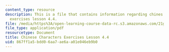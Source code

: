 ```yaml
---
content_type: resource
description: This is a file that contains information regarding chines characters
  exercises lesson 4.4.
file: /media/https%3A/open-learning-course-data-rc.s3.amazonaws.com/21g-107-chinese-i-streamlined-fall-2014/867ff1a5bdd06aa7ae6aa01e046eb9b0_MIT21G_107F14_L4_st4_4.4.pdf
file_type: application/pdf
resourcetype: Document
title: Chinese Characters Exercises Lesson 4.4
uid: 867ff1a5-bdd0-6aa7-ae6a-a01e046eb9b0
---
```


